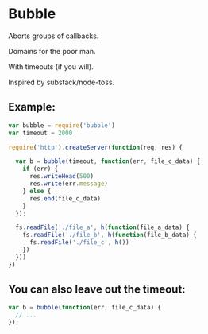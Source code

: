 # Bubble

Aborts groups of callbacks.

Domains for the poor man.

With timeouts (if you will).

Inspired by substack/node-toss.

## Example:


```javascript
var bubble = require('bubble')
var timeout = 2000

require('http').createServer(function(req, res) {

  var b = bubble(timeout, function(err, file_c_data) {
    if (err) {
      res.writeHead(500)
      res.write(err.message)
    } else {
      res.end(file_c_data)
    }
  });

  fs.readFile('./file_a', h(function(file_a_data) {
    fs.readFile('./file_b', h(function(file_b_data) {
      fs.readFile('./file_c', h())
    })
  }))
})
```

## You can also leave out the timeout:

```javascript
var b = bubble(function(err, file_c_data) {
  // ...
});
```